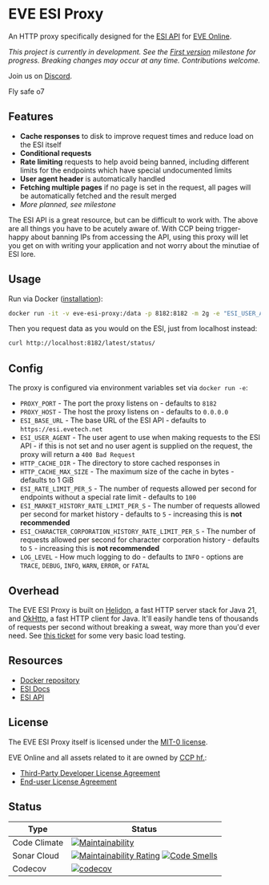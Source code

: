 # EVE ESI Proxy
An HTTP proxy specifically designed for the [ESI API](https://esi.evetech.net/ui/) for [EVE Online](https://www.eveonline.com/).

_This project is currently in development.
See the [First version](https://github.com/autonomouslogic/eve-esi-proxy/milestone/1) milestone for progress.
Breaking changes may occur at any time.
Contributions welcome._

Join us on [Discord](https://everef.net/discord).

Fly safe o7

## Features
* **Cache responses** to disk to improve request times and reduce load on the ESI itself
* **Conditional requests**
* **Rate limiting** requests to help avoid being banned, including different limits for the endpoints which have special undocumented limits
* **User agent header** is automatically handled
* **Fetching multiple pages** if no page is set in the request, all pages will be automatically fetched and the result merged
* _More planned, see milestone_

The ESI API is a great resource, but can be difficult to work with.
The above are all things you have to be acutely aware of.
With CCP being trigger-happy about banning IPs from accessing the API,
using this proxy will let you get on with writing your application and not worry about the minutiae of ESI lore.

## Usage
Run via Docker ([installation](https://docs.docker.com/engine/install/)):
```bash
docker run -it -v eve-esi-proxy:/data -p 8182:8182 -m 2g -e "ESI_USER_AGENT=<your email>" autonomouslogic/eve-esi-proxy:latest
```

Then you request data as you would on the ESI, just from localhost instead:
```bash
curl http://localhost:8182/latest/status/
```

## Config
The proxy is configured via environment variables set via `docker run -e`:

* `PROXY_PORT` - The port the proxy listens on - defaults to `8182`
* `PROXY_HOST` - The host the proxy listens on - defaults to `0.0.0.0`
* `ESI_BASE_URL` - The base URL of the ESI API - defaults to `https://esi.evetech.net`
* `ESI_USER_AGENT` - The user agent to use when making requests to the ESI API - if this is not set and no user agent is supplied on the request, the proxy will return a `400 Bad Request`
* `HTTP_CACHE_DIR` - The directory to store cached responses in
* `HTTP_CACHE_MAX_SIZE` - The maximum size of the cache in bytes - defaults to 1 GiB
* `ESI_RATE_LIMIT_PER_S` - The number of requests allowed per second for endpoints without a special rate limit - defaults to `100`
* `ESI_MARKET_HISTORY_RATE_LIMIT_PER_S` - The number of requests allowed per second for market history - defaults to `5` - increasing this is **not recommended**
* `ESI_CHARACTER_CORPORATION_HISTORY_RATE_LIMIT_PER_S` - The number of requests allowed per second for character corporation history - defaults to `5` - increasing this is **not recommended**
* `LOG_LEVEL` - How much logging to do - defaults to `INFO` - options are `TRACE`, `DEBUG`, `INFO`, `WARN`, `ERROR`, or `FATAL`

## Overhead
The EVE ESI Proxy is built on [Helidon](https://helidon.io/), a fast HTTP server stack for Java 21,
and [OkHttp](https://square.github.io/okhttp/), a fast HTTP client for Java.
It'll easily handle tens of thousands of requests per second without breaking a sweat, way more than you'd ever need.
See [this ticket](https://github.com/autonomouslogic/eve-esi-proxy/issues/23) for some very basic load testing.

## Resources
* [Docker repository](https://hub.docker.com/r/autonomouslogic/eve-esi-proxy)
* [ESI Docs](https://docs.esi.evetech.net/)
* [ESI API](https://esi.evetech.net/ui/)

## License
The EVE ESI Proxy itself is licensed under the [MIT-0 license](https://spdx.org/licenses/MIT-0.html).

EVE Online and all assets related to it are owned by [CCP hf.](https://www.ccpgames.com/):
* [Third-Party Developer License Agreement](https://developers.eveonline.com/license-agreement)
* [End-user License Agreement](https://community.eveonline.com/support/policies/eve-eula-en/)

## Status

| Type         | Status                                                                                                                                                                                                                                                                                                                                                                                                                |
|--------------|-----------------------------------------------------------------------------------------------------------------------------------------------------------------------------------------------------------------------------------------------------------------------------------------------------------------------------------------------------------------------------------------------------------------------|
| Code Climate | [![Maintainability](https://api.codeclimate.com/v1/badges/a71c017cbcce32d7a595/maintainability)](https://codeclimate.com/github/autonomouslogic/eve-esi-proxy/maintainability)                                                                                                                                                                                                                                        |
| Sonar Cloud  | [![Maintainability Rating](https://sonarcloud.io/api/project_badges/measure?project=autonomouslogic_eve-esi-proxy&metric=sqale_rating)](https://sonarcloud.io/summary/new_code?id=autonomouslogic_eve-esi-proxy) [![Code Smells](https://sonarcloud.io/api/project_badges/measure?project=autonomouslogic_eve-esi-proxy&metric=code_smells)](https://sonarcloud.io/summary/new_code?id=autonomouslogic_eve-esi-proxy) |
| Codecov      | [![codecov](https://codecov.io/gh/autonomouslogic/eve-esi-proxy/graph/badge.svg?token=MXwjEUJRPk)](https://codecov.io/gh/autonomouslogic/eve-esi-proxy)                                                                                                                                                                                                                                                               |
